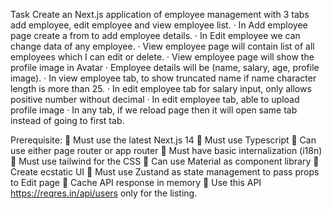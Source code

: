 Task
Create an Next.js application of employee management with 3 tabs add employee, edit
employee and view employee list.
· In Add employee page create a from to add employee details.
· In Edit employee we can change data of any employee.
· View employee page will contain list of all employees which I can edit or delete.
· View employee page will show the profile image in Avatar
· Employee details will be (name, salary, age, profile image).
· In view employee tab, to show truncated name if name character length is more than 25.
· In edit employee tab for salary input, only allows positive number without decimal
· In edit employee tab, able to upload profile image
· In any tab, if we reload page then it will open same tab instead of going to first tab.

Prerequisite:
 Must use the latest Next.js 14
 Must use Typescript
 Can use either page router or app router
 Must have basic internalization (i18n)
 Must use tailwind for the CSS
 Can use Material as component library
 Create ecstatic UI
 Must use Zustand as state management to pass props to Edit page
 Cache API response in memory
 Use this API https://reqres.in/api/users only for the listing.